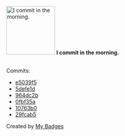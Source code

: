 <img src="https://my-badges.github.io/my-badges/morning-commits.png" alt="I commit in the morning." title="I commit in the morning." width="128">
<strong>I commit in the morning.</strong>
<br><br>

Commits:

- <a href="https://github.com/qoomon/actions--parallel-steps/commit/e5039f5d6a8f4cf3ad14ffb78936b83d33ca29f1">e5039f5</a>
- <a href="https://github.com/qoomon/actions--parallel-steps/commit/5defe1d580ef02f52ef5c090153359886270ea4c">5defe1d</a>
- <a href="https://github.com/qoomon/actions--parallel-steps/commit/964dc2b79bb91df1c8452bb45ce4f48a135e312b">964dc2b</a>
- <a href="https://github.com/qoomon/actions--parallel-steps/commit/0fbf35a2e4d29d4f1576f1e2aad221da995191fe">0fbf35a</a>
- <a href="https://github.com/qoomon/GoogleContactsEventsToGoogleCalendarSync/commit/10763b0e4d421289c3d79b30d2299d914bc2f70d">10763b0</a>
- <a href="https://github.com/qoomon/actions--create-commit/commit/29fcab53951952228aa09c4470bf65af27b027c1">29fcab5</a>


Created by <a href="https://github.com/my-badges/my-badges">My Badges</a>